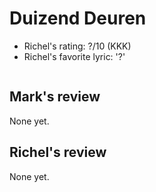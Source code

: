 # Duizend Deuren

 * Richel's rating: ?/10 (KKK)
 * Richel's favorite lyric: '?'

```

```

## Mark's review

None yet.

## Richel's review

None yet.
